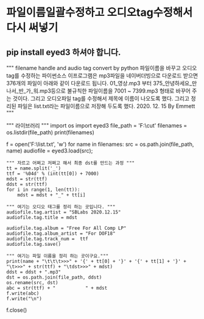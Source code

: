 # 파일이름일괄수정하고 오디오tag수정해서 다시 써넣기 
## pip install eyed3 하셔야 합니다. 
"""
filename handle and audio tag convert by python 파일이름을 바꾸고 오디오tag를 수정하는 파이썬소스
이프로그램은 mp3파일을 네이버더빙으로 다운로드 받으면 376개의 파일이 아래와 같이 다운로드 됩니다.
01_영상.mp3 부터 375_안녕하세요_만나서_반_가_워.mp3등으로 불규칙한 파일이름을
7001 ~ 7399.mp3 형태로 바꾸어 주는 것이다.
그리고 오디오파일 tag를 수정해서 제목에 이름이 나오도록 했다.
그리고 정리된 파일은 list.txt라는 파일이름으로 저장해 두도록 했다.
2020. 12. 15
By Emmett
""" 

""" 라이브러리 """
import os
import eyed3
file_path = 'F:\\cut'
filenames = os.listdir(file_path)
print(filenames)

f = open('F:\\list.txt', 'w')
for name in filenames:
    src = os.path.join(file_path, name)
    audiofile = eyed3.load(src);

    """ 자르고 어쩌고 저쩌고 해서 최종 dst를 만드는 과정 """
    tt = name.split('_')
    ttf = '%04d' % (int(tt[0]) + 7000)
    mdst = str(ttf)
    ddst = str(ttf)
    for i in range(1, len(tt)):
        mdst = mdst + "_" + tt[i]

    """ 여기는 오디오 태그를 정리 하는 곳입니다. """
    audiofile.tag.artist = "SBLabs 2020.12.15"
    audiofile.tag.title = mdst

    audiofile.tag.album = "Free For All Comp LP"
    audiofile.tag.album_artist = "For DOF18"
    audiofile.tag.track_num =  ttf
    audiofile.tag.save()

    """ 여기는 파일 이름을 정리 하는 곳이구요."""
    print(name + "\t\t\t>>>" + '{' + tt[0] + '}' + '{' + tt[1] + '}' + "\t>>>" + str(ttf) + "\tdst>>>" + mdst)
    ddst = ddst + ".mp3"
    dst = os.path.join(file_path, ddst)
    os.rename(src, dst)
    abc = str(ttf) + "           " + mdst
    f.write(abc)
    f.write("\n")

f.close()
